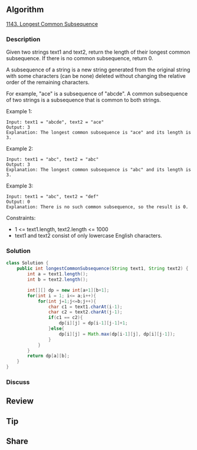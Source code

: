 ## Algorithm

[1143. Longest Common Subsequence](https://leetcode.com/problems/longest-common-subsequence/)

### Description

Given two strings text1 and text2, return the length of their longest common subsequence. If there is no common subsequence, return 0.

A subsequence of a string is a new string generated from the original string with some characters (can be none) deleted without changing the relative order of the remaining characters.

For example, "ace" is a subsequence of "abcde".
A common subsequence of two strings is a subsequence that is common to both strings.


Example 1:

```
Input: text1 = "abcde", text2 = "ace"
Output: 3  
Explanation: The longest common subsequence is "ace" and its length is 3.
```

Example 2:

```
Input: text1 = "abc", text2 = "abc"
Output: 3
Explanation: The longest common subsequence is "abc" and its length is 3.
```

Example 3:

```
Input: text1 = "abc", text2 = "def"
Output: 0
Explanation: There is no such common subsequence, so the result is 0.
```

Constraints:

- 1 <= text1.length, text2.length <= 1000
- text1 and text2 consist of only lowercase English characters.

### Solution

```java
class Solution {
    public int longestCommonSubsequence(String text1, String text2) {
        int a = text1.length();
        int b = text2.length();

        int[][] dp = new int[a+1][b+1];
        for(int i = 1; i<= a;i++){
            for(int j=1;j<=b;j++){
                char c1 = text1.charAt(i-1);
                char c2 = text2.charAt(j-1);
                if(c1 == c2){
                    dp[i][j] = dp[i-1][j-1]+1;
                }else{
                    dp[i][j] = Math.max(dp[i-1][j], dp[i][j-1]);
                }
            }
        }
        return dp[a][b];
    }
}
```

### Discuss

## Review


## Tip


## Share
